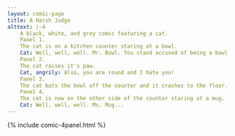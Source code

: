 ```yaml
---
layout: comic-page
title: A Harsh Judge
alttext: |-4 
    A black, white, and grey comic featuring a cat.
    Panel 1.
    The cat is on a kitchen counter staring at a bowl.
    Cat: Well, well, well. Mr. Bowl. You stand accused of being a bowl.
    Panel 2.
    The cat raises it's paw.
    Cat, angrily: Also, you are round and I hate you!
    Panel 3.
    The cat bats the bowl off the counter and it crashes to the floor.
    Panel 4.
    The cat is now on the other side of the counter staring at a mug.
    Cat: Well, well, well. Ms. Mug...
---
```

{% include comic-4panel.html %}